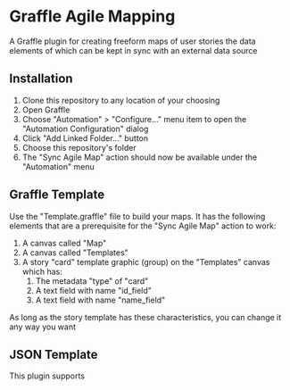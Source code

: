 # Graffle Agile Mapping

A Graffle plugin for creating freeform maps of user stories the data elements of which can be kept in sync with an external data source

## Installation

1. Clone this repository to any location of your choosing
2. Open Graffle
3. Choose "Automation" > "Configure..." menu item to open the "Automation Configuration" dialog
4. Click "Add Linked Folder..." button
5. Choose this repository's folder
6. The "Sync Agile Map" action should now be available under the "Automation" menu

## Graffle Template

Use the "Template.graffle" file to build your maps. It has the following elements that are a prerequisite for the "Sync Agile Map" action to work:

1. A canvas called "Map"
2. A canvas called "Templates"
3. A story "card" template graphic (group) on the "Templates" canvas which has:
    1. The metadata "type" of "card"
    2. A text field with name "id_field"
    3. A text field with name "name_field"

As long as the story template has these characteristics, you can change it any way you want

## JSON Template

This plugin supports

